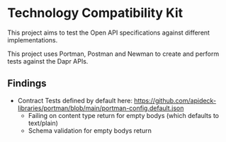 # Technology Compatibility Kit

This project aims to test the Open API specifications against different implementations. 

This project uses Portman, Postman and Newman to create and perform tests against the Dapr APIs.

## Findings

- Contract Tests defined by default here: https://github.com/apideck-libraries/portman/blob/main/portman-config.default.json 
    - Failing on content type return for empty bodys (which defaults to text/plain)
    - Schema validation for empty bodys return
